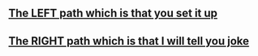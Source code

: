 ## [The LEFT path which is that you set it up](/door2.md)
## [The RIGHT path which is that I will tell you joke](/door2.md)
